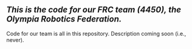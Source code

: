 _This is the code for our FRC team (4450), the Olympia Robotics Federation._
------------------------

Code for our team is all in this repository. Description coming soon (i.e., never).
